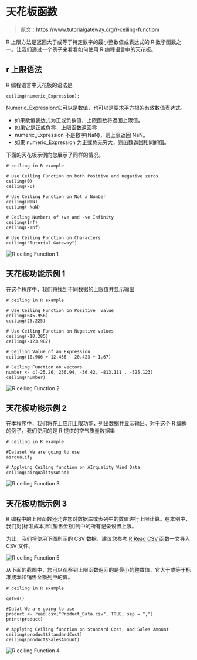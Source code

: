 # 天花板函数

> 原文：<https://www.tutorialgateway.org/r-ceiling-function/>

R 上限方法是返回大于或等于特定数字的最小整数值或表达式的 R 数学函数之一。让我们通过一个例子来看看如何使用 R 编程语言中的天花板。

## r 上限语法

R 编程语言中天花板的语法是

```
ceiling(numeric_Expression);
```

Numeric_Expression:它可以是数值，也可以是要求平方根的有效数值表达式。

*   如果数值表达式为正或负数值，上限函数将返回上限值。
*   如果它是正或负零，上限函数返回零
*   numeric_Expression 不是数字(NaN)，则上限返回 NaN。
*   如果 numeric_Expression 为正或负无穷大，则函数返回相同的值。

下面的天花板示例向您展示了同样的情况。

```
# ceiling in R example

# Use Ceiling Function on both Positive and negative zeros
ceiling(0)
ceiling(-0)

# Use Ceiling Function on Not a Number
ceiling(NaN)
ceiling(-NaN)

# Ceiling Numbers of +ve and -ve Infinity
ceiling(Inf)
ceiling(-Inf)

# Use Ceiling Function on Characters
ceiling("Tutorial Gateway")
```

![R ceiling Function 1](img/9dcdd4837178fc6bfbec71dd3df4cb0c.png)

## 天花板功能示例 1

在这个程序中，我们将找到不同数据的上限值并显示输出

```
# ceiling in R example

# Use Ceiling Function on Positive  Value
ceiling(645.956)
ceiling(25.225)

# Use Ceiling Function on Negative values
ceiling(-10.285)
ceiling(-123.987)

# Ceiling Value of an Expression
ceiling(10.986 + 12.456 - 20.423 + 1.67)

# Ceiling Function on vectors
number <- c(-25.26, 256.94, -36.42, -813.111 , -525.123)
ceiling(number)
```

![R ceiling Function 2](img/cd12e9be2d7379d2279a0ea9717693a0.png)

## 天花板功能示例 2

在本程序中，我们将在[上应用上限功能，列出](https://www.tutorialgateway.org/r-list/)数据并显示输出。对于这个 [R 编程](https://www.tutorialgateway.org/r-programming/)的例子，我们使用的是 R 提供的空气质量数据集

```
# ceiling in R example

#Dataset We are going to use
airquality

# Applying Ceiling function on AIrquality Wind Data
ceiling(airquality$Wind)
```

![R ceiling Function 3](img/a61942ee7f9cafa3185afcb462f66240.png)

## 天花板功能示例 3

R 编程中的上限函数还允许您对数据库或表列中的数值进行上限计算。在本例中，我们对[标准成本]和[销售金额]列中的所有记录设置上限。

为此，我们将使用下图所示的 CSV 数据，建议您参考 [R Read CSV 函数](https://www.tutorialgateway.org/r-read-csv-function/)一文导入 CSV 文件。

![R ceiling Function 5](img/d78fdb06e227ed4400b3cb37f49f0bc5.png)

从下面的截图中，您可以观察到上限函数返回的是最小的整数值，它大于或等于标准成本和销售金额列中的值。

```
# ceiling in R example

getwd()

#Datat We are going to use
product <- read.csv("Product_Data.csv", TRUE, sep = ",")
print(product)

# Applying Ceiling function on Standard Cost, and Sales Amount
ceiling(product$StandardCost)
ceiling(product$SalesAmount)
```

![R ceiling Function 4](img/40e1dd722eb478f929fbefb93a69031a.png)